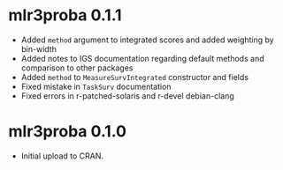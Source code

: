 # mlr3proba 0.1.1

* Added `method` argument to integrated scores and added weighting by bin-width
* Added notes to IGS documentation regarding default methods and comparison to other packages
* Added `method` to `MeasureSurvIntegrated` constructor and fields
* Fixed mistake in `TaskSurv` documentation
* Fixed errors in r-patched-solaris and r-devel debian-clang

# mlr3proba 0.1.0

* Initial upload to CRAN.